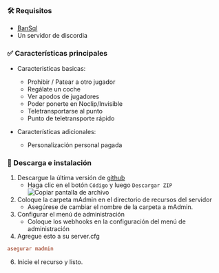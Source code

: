 ### 🛠 Requisitos

- [BanSql](https://github.com/Matdbx10/BanSql)
- Un servidor de discordia

### ✅ Características principales

- Caracteristicas basicas:
     - Prohibir / Patear a otro jugador
     - Regálate un coche
     - Ver apodos de jugadores
     - Poder ponerte en Noclip/Invisible
     - Teletransportarse al punto
     - Punto de teletransporte rápido

- Características adicionales:
     - Personalización personal pagada


### 🔧 Descarga e instalación

1. Descargue la última versión de [github](https://github.com/Matdbx10/mAdmin)
   - Haga clic en el botón `Código` y luego `Descargar ZIP`
   ![](https://i.imgur.com/iF4dxA5.png "Copiar pantalla de archivo")
3. Coloque la carpeta mAdmin en el directorio de recursos del servidor
     - Asegúrese de cambiar el nombre de la carpeta a mAdmin.
4. Configurar el menú de administración
     - Coloque los webhooks en la configuración del menú de administración
5. Agregue esto a su server.cfg
```cfg
asegurar madmin
```
6. Inicie el recurso y listo.